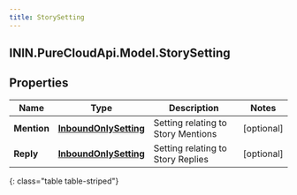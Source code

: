 ```yaml
---
title: StorySetting
---
```

## ININ.PureCloudApi.Model.StorySetting

## Properties

|Name | Type | Description | Notes|
|------------ | ------------- | ------------- | -------------|
| **Mention** | [**InboundOnlySetting**](InboundOnlySetting.html) | Setting relating to Story Mentions | [optional] |
| **Reply** | [**InboundOnlySetting**](InboundOnlySetting.html) | Setting relating to Story Replies | [optional] |
{: class="table table-striped"}


